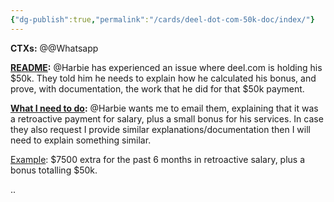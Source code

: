 ```yaml
---
{"dg-publish":true,"permalink":"/cards/deel-dot-com-50k-doc/index/"}
---
```


**CTXs:**
@@Whatsapp

**<u>README</u>:**
@Harbie has experienced an issue where deel.com is holding his $50k. They told him he needs to explain how he calculated his bonus, and prove, with documentation, the work that he did for that $50k payment.

**<u>What I need to do</u>:**
@Harbie wants me to email them, explaining that it was a retroactive payment for salary, plus a small bonus for his services. In case they also request I provide similar explanations/documentation then I will need to explain something similar.

<u>Example</u>: $7500 extra for the past 6 months in retroactive salary, plus a bonus totalling $50k.

..





